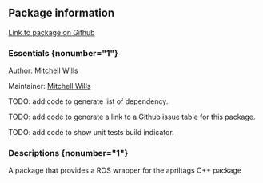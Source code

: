 <div id='apriltags_ros-autogenerated' markdown='1'>


<!-- do not edit this file, autogenerated -->

## Package information 

[Link to package on Github](github:org=duckietown,repo=Software,path=apriltags_ros/apriltags_ros,branch=andrea-config)

### Essentials {nonumber="1"}

Author: Mitchell Wills

Maintainer: [Mitchell Wills](mailto:mwills@wpi.edu)

TODO: add code to generate list of dependency.

TODO: add code to generate a link to a Github issue table for this package.

TODO: add code to show unit tests build indicator.

### Descriptions {nonumber="1"}

A package that provides a ROS wrapper for the apriltags C++ package



</div>

